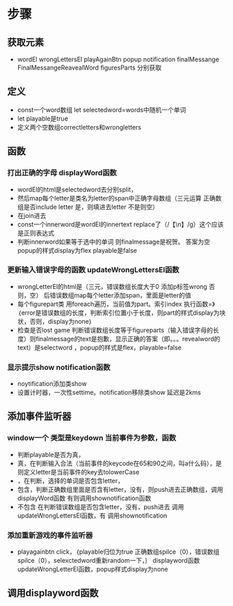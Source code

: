 # 步骤

## 获取元素

- wordEl wrongLettersEl playAgainBtn popup notification finalMessange FinalMessangeReavealWord figuresParts 分别获取

## 定义

- const一个word数组 let selectedword=words中随机一个单词
- let playable是true
- 定义两个空数组correctletters和wrongletters

## 函数

### 打出正确的字母 displayWord函数

- wordEl的html是selectedword去分别split，
- 然后map每个letter是类名为letter的span中正确字母数组（三元运算 正确数组是否include letter 是，则填进去letter 不是则空）
- 在join进去
- const一个innerword是wordEl的innertext replace了（/【\n】/g）这个应该是正则表达式
- 判断innerword如果等于选中的单词 则finalmessage是祝贺。 答案为空 popup的样式display为flex playable是false

### 更新输入错误字母的函数 updateWrongLettersEl函数

- wrongLetterEl的html是（三元，错误数组长度大于0 添加p标签wrong 否则，空） 后错误数组map每个letter添加span，里面是letter的值
- 每个figurepart类 用foreach遍历，当前值为part。索引index 执行函数=》｛error是错误数组的长度，判断索引位置小于长度，则part的样式display为块状，否则，display为none｝
- 检查是否lost game 判断错误数组长度等于figureparts（输入错误字母的长度）则finalmessage的text是抱歉，显示正确的答案（即。。。revealword的text）是selectword ，popup的样式是flex，playable=false

### 显示提示show notification函数

- noytification添加类show
- 设置计时器，一次性settime。notification移除类show 延迟是2kms

## 添加事件监听器

### window一个 类型是keydown 当前事件为参数，函数

- 判断playable是否为真，
- 真，在判断输入合法（当前事件的keycode在65和90之间，叫a什么码），是则定义letter是当前事件的key去tolowerCase
- ，在判断，选择的单词是否包含letter，
- 包含，判断正确数组里面是否含有letter，没有，则push进去正确数组，调用displayWord函数 有则调用shownotification函数
- 不包含 在判断错误数组是否包含letter，没有，push进去 调用updateWrongLettersEl函数，有 调用shownotification

### 添加重新游戏的事件监听器

- playagainbtn click，｛playable归位为true 正确数组spilce（0），错误数组spilce（0），selexctedword重新random一下，｝ displayword函数 updateWrongLetterEl函数，popup样式display为none

## 调用displayword函数

